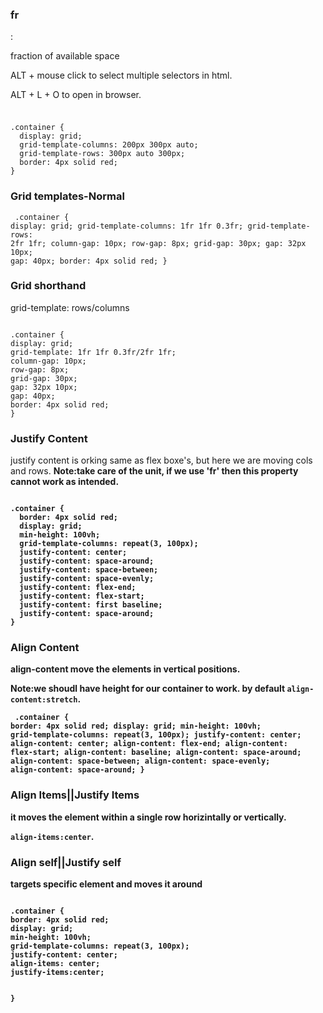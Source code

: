 <span><h3>fr</h3>:<p>fraction of available space</p></span>

<p>ALT + mouse click to select multiple selectors in html.</p>
<p>ALT + L + O to open in browser.</p>
<span><h3></h3></span>

<code>
.container {
  display: grid;
  grid-template-columns: 200px 300px auto;
  grid-template-rows: 300px auto 300px;
  border: 4px solid red;
}
</code>

<span><h3>Grid templates-Normal</h3></span>
<code>
.container {
display: grid;
grid-template-columns: 1fr 1fr 0.3fr;
grid-template-rows: 2fr 1fr;
column-gap: 10px;
row-gap: 8px;
grid-gap: 30px;
gap: 32px 10px;
gap: 40px;
border: 4px solid red;
}
</code>

<h3>Grid shorthand</h3>
<p>grid-template: rows/columns</p>
<code>
.container {
display: grid;
grid-template: 1fr 1fr 0.3fr/2fr 1fr;
column-gap: 10px;
row-gap: 8px;
grid-gap: 30px;
gap: 32px 10px;
gap: 40px;
border: 4px solid red;
}
</code>

<span><h3>Justify Content</h3></span>

<p>justify content is orking same as flex boxe's, but here we are moving cols and rows.
<b>Note:<b>take care of the unit, if we use 'fr' then this property cannot work as intended.</p>
<code>
.container {
  border: 4px solid red;
  display: grid;
  min-height: 100vh;
  grid-template-columns: repeat(3, 100px);
  justify-content: center;
  justify-content: space-around;
  justify-content: space-between;
  justify-content: space-evenly;
  justify-content: flex-end;
  justify-content: flex-start;
  justify-content: first baseline;
  justify-content: space-around;
}
</code>

<span><h3>Align Content</h3></span>

<p>align-content move the elements in vertical positions.

<b>Note:<b>we shoudl have height for our container to work.
by default <code>align-content:stretch</code>.</p>
<code>
.container {
border: 4px solid red;
display: grid;
min-height: 100vh;
grid-template-columns: repeat(3, 100px);
justify-content: center;
align-content: center;
align-content: flex-end;
align-content: flex-start;
align-content: baseline;
align-content: space-around;
align-content: space-between;
align-content: space-evenly;
align-content: space-around;
}
</code>

<span><h3>Align Items||Justify Items</h3></span>

<p>it moves the element within a single row horizintally or vertically.

<code>align-items:center</code>.</p>
<span><h3>Align self||Justify self</h3></span>

<p>targets specific element and moves it around</p>
<code>
.container {
border: 4px solid red;
display: grid;
min-height: 100vh;
grid-template-columns: repeat(3, 100px);
justify-content: center;
align-items: center;
justify-items:center;

}
</code>
